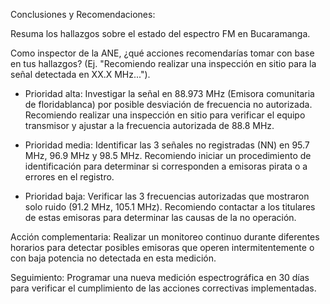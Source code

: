 Conclusiones y Recomendaciones:

Resuma los hallazgos sobre el estado del espectro FM en Bucaramanga.

Como inspector de la ANE, ¿qué acciones recomendarías tomar con base en tus hallazgos? (Ej. "Recomiendo realizar una inspección en sitio para la señal detectada en XX.X MHz...").

- Prioridad alta: Investigar la señal en 88.973 MHz (Emisora comunitaria de floridablanca) por posible desviación de frecuencia no autorizada. Recomiendo realizar una inspección en sitio para verificar el equipo transmisor y ajustar a la frecuencia autorizada de 88.8 MHz.

- Prioridad media: Identificar las 3 señales no registradas (NN) en 95.7 MHz, 96.9 MHz y 98.5 MHz. Recomiendo iniciar un procedimiento de identificación para determinar si corresponden a emisoras pirata o a errores en el registro.

- Prioridad baja: Verificar las 3 frecuencias autorizadas que mostraron solo ruido (91.2 MHz, 105.1 MHz). Recomiendo contactar a los titulares de estas emisoras para determinar las causas de la no operación.

Acción complementaria: Realizar un monitoreo continuo durante diferentes horarios para detectar posibles emisoras que operen intermitentemente o con baja potencia no detectada en esta medición.

Seguimiento: Programar una nueva medición espectrográfica en 30 días para verificar el cumplimiento de las acciones correctivas implementadas.
